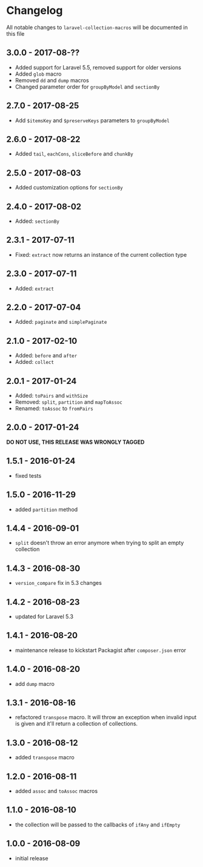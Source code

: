 # Changelog

All notable changes to `laravel-collection-macros` will be documented in this file

## 3.0.0 - 2017-08-??
- Added support for Laravel 5.5, removed support for older versions
- Added `glob` macro
- Removed `dd` and `dump` macros
- Changed parameter order for `groupByModel` and `sectionBy`

## 2.7.0 - 2017-08-25
- Add `$itemsKey` and `$preserveKeys` parameters to `groupByModel`

## 2.6.0 - 2017-08-22

- Added `tail`, `eachCons`, `sliceBefore` and `chunkBy`

## 2.5.0 - 2017-08-03
- Added customization options for `sectionBy`

## 2.4.0 - 2017-08-02
- Added: `sectionBy`

## 2.3.1 - 2017-07-11
- Fixed: `extract` now returns an instance of the current collection type

## 2.3.0 - 2017-07-11
- Added: `extract`

## 2.2.0 - 2017-07-04
- Added: `paginate` and `simplePaginate`

## 2.1.0 - 2017-02-10
- Added: `before` and `after`
- Added: `collect`

## 2.0.1 - 2017-01-24

- Added: `toPairs` and `withSize`
- Removed: `split`, `partition` and `mapToAssoc`
- Renamed: `toAssoc` to `fromPairs`

## 2.0.0 - 2017-01-24

**DO NOT USE, THIS RELEASE WAS WRONGLY TAGGED**

## 1.5.1 - 2016-01-24
- fixed tests

## 1.5.0 - 2016-11-29
- added `partition` method

## 1.4.4 - 2016-09-01
- `split` doesn't throw an error anymore when trying to split an empty collection

## 1.4.3 - 2016-08-30
- `version_compare` fix in 5.3 changes

## 1.4.2 - 2016-08-23
- updated for Laravel 5.3

## 1.4.1 - 2016-08-20

- maintenance release to kickstart Packagist after `composer.json` error

## 1.4.0 - 2016-08-20

- add `dump` macro

## 1.3.1 - 2016-08-16

- refactored `transpose` macro. It will throw an exception when invalid input is given and it'll return a collection of collections.

## 1.3.0 - 2016-08-12

- added `transpose` macro

## 1.2.0 - 2016-08-11

- added `assoc` and `toAssoc` macros

## 1.1.0 - 2016-08-10

- the collection will be passed to the callbacks of `ifAny` and `ifEmpty`

## 1.0.0 - 2016-08-09

- initial release
